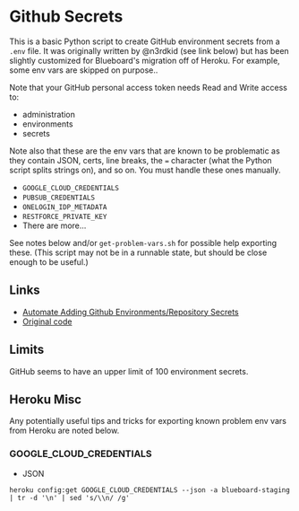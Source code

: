 # Github Secrets

This is a basic Python script to create GitHub environment secrets from a `.env` file.  It was originally written by @n3rdkid (see link below) but has been slightly customized for Blueboard's migration off of Heroku.  For example, some env vars are skipped on purpose..

Note that your GitHub personal access token needs Read and Write access to:
- administration
- environments
- secrets

Note also that these are the env vars that are known to be problematic as they contain JSON, certs, line breaks, the `=` character (what the Python script splits strings on), and so on.  You must handle these ones manually.
- `GOOGLE_CLOUD_CREDENTIALS`
- `PUBSUB_CREDENTIALS`
- `ONELOGIN_IDP_METADATA`
- `RESTFORCE_PRIVATE_KEY`
- There are more...

See notes below and/or `get-problem-vars.sh` for possible help exporting these.  (This script may not be in a runnable state, but should be close enough to be useful.)

## Links

- [Automate Adding Github Environments/Repository Secrets](https://articles.wesionary.team/automate-adding-github-environments-repository-secrets-64de7d1235e7)
- [Original code](https://github.com/n3rdkid/medium-github-secrets/)

## Limits

GitHub seems to have an upper limit of 100 environment secrets.

## Heroku Misc

Any potentially useful tips and tricks for exporting known problem env vars from Heroku are noted below.

### GOOGLE_CLOUD_CREDENTIALS

- JSON
```
heroku config:get GOOGLE_CLOUD_CREDENTIALS --json -a blueboard-staging | tr -d '\n' | sed 's/\\n/ /g'
```
